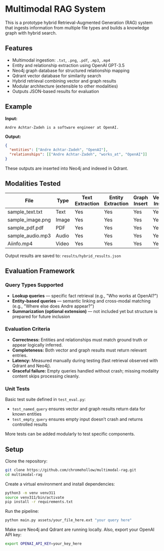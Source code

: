 # Multimodal RAG System

This is a prototype hybrid Retrieval-Augmented Generation (RAG) system that ingests information from multiple file types and builds a knowledge graph with hybrid search.

## Features

- Multimodal ingestion: `.txt`, `.png`, `.pdf`, `.mp3`, `.mp4`
- Entity and relationship extraction using OpenAI GPT-3.5
- Neo4j graph database for structured relationship mapping
- Qdrant vector database for similarity search
- Hybrid retrieval combining vector and graph results
- Modular architecture (extensible to other modalities)
- Outputs JSON-based results for evaluation

## Example

**Input:**
```
Andre Achtar-Zadeh is a software engineer at OpenAI.
```

**Output:**
```json
{
  "entities": ["Andre Achtar-Zadeh", "OpenAI"],
  "relationships": [["Andre Achtar-Zadeh", "works_at", "OpenAI"]]
}
```

These outputs are inserted into Neo4j and indexed in Qdrant.

## Modalities Tested

| File              | Type  | Text Extraction | Entity Extraction | Graph Insert | Vector Insert |
|-------------------|-------|------------------|--------------------|--------------|----------------|
| sample_text.txt   | Text  | Yes              | Yes                | Yes          | Yes            |
| sample_image.png  | Image | Yes              | Yes                | Yes          | Yes            |
| sample_pdf.pdf    | PDF   | Yes              | Yes                | Yes          | Yes            |
| sample_audio.mp3  | Audio | Yes              | Yes                | Yes          | Yes            |
| Aiinfo.mp4        | Video | Yes              | Yes                | Yes          | Yes            |

Output results are saved to: `results/hybrid_results.json`

## Evaluation Framework

### Query Types Supported

- **Lookup queries** — specific fact retrieval (e.g., "Who works at OpenAI?")
- **Entity-based queries** — semantic linking and cross-modal matching (e.g., "Where else does Andre appear?")
- **Summarization (optional extension)** — not included yet but structure is prepared for future inclusion

### Evaluation Criteria

- **Correctness:** Entities and relationships must match ground truth or appear logically inferred.
- **Completeness:** Both vector and graph results must return relevant entries.
- **Latency:** Measured manually during testing (fast retrieval observed with Qdrant and Neo4j).
- **Graceful failure:** Empty queries handled without crash; missing modality content skips processing cleanly.

### Unit Tests

Basic test suite defined in `test_eval.py`:
- `test_named_query` ensures vector and graph results return data for known entities
- `test_empty_query` ensures empty input doesn’t crash and returns controlled results

More tests can be added modularly to test specific components.

## Setup

Clone the repository:
```bash
git clone https://github.com/chromehollow/multimodal-rag.git
cd multimodal-rag
```

Create a virtual environment and install dependencies:
```bash
python3 -m venv venv311
source venv311/bin/activate
pip install -r requirements.txt
```

Run the pipeline:
```bash
python main.py assets/your_file_here.ext "your query here"
```

Make sure Neo4j and Qdrant are running locally. Also, export your OpenAI API key:
```bash
export OPENAI_API_KEY=your_key_here
```

